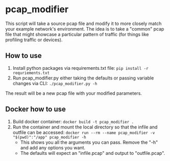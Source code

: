 # pcap_modifier
This script will take a source pcap file and modify it to more closely match your example network's environment.
The idea is to take a "common" pcap file that might showcase a particular pattern of traffic (for things like profiling
traffic or devices).

## How to use
1. Install python packages via requirements.txt file: `pip install -r requriements.txt`
1. Run pcap_modifier.py either taking the defaults or passing variable changes via CLI: `./pcap_modifier.py -h`

The result will be a new pcap file with your modified parameters.

##  Docker how to use
1.  Build docker container: `docker build -t pcap_modifier .`
1.  Run the container and mount the local directory so that the infile and outfile can be accessed:
    `docker run --rm --name pcap_modifier -v "$(pwd)":"/app" pcap_modifier -h`
    * This shows you all the arguments you can pass.  Remove the "-h" and add any options you want.
    * The defaults will expect an "infile.pcap" and output to "outfile.pcap".
